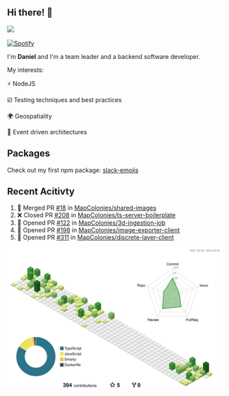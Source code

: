 ## Hi there! 👋

<p>
  <img src="https://github-readme-stats.vercel.app/api?username=syncush&theme=tokyonight">
</p>

[![Spotify](https://novatorem-rust.vercel.app/api/spotify)](https://open.spotify.com/user/syncush)

I'm **Daniel** and I'm a team leader and a backend software developer.

My interests:

⚡ NodeJS

☑️ Testing techniques and best practices

🌍 Geospatiality

🧠 Event driven architectures

## Packages
Check out my first npm package: [slack-emojis](https://www.npmjs.com/package/slack-emojis)

## Recent Acitivty
<!--START_SECTION:activity-->
1. 🎉 Merged PR [#18](https://github.com/MapColonies/shared-images/pull/18) in [MapColonies/shared-images](https://github.com/MapColonies/shared-images)
2. ❌ Closed PR [#208](https://github.com/MapColonies/ts-server-boilerplate/pull/208) in [MapColonies/ts-server-boilerplate](https://github.com/MapColonies/ts-server-boilerplate)
3. 💪 Opened PR [#122](https://github.com/MapColonies/3d-ingestion-job/pull/122) in [MapColonies/3d-ingestion-job](https://github.com/MapColonies/3d-ingestion-job)
4. 💪 Opened PR [#198](https://github.com/MapColonies/image-exporter-client/pull/198) in [MapColonies/image-exporter-client](https://github.com/MapColonies/image-exporter-client)
5. 💪 Opened PR [#311](https://github.com/MapColonies/discrete-layer-client/pull/311) in [MapColonies/discrete-layer-client](https://github.com/MapColonies/discrete-layer-client)
<!--END_SECTION:activity-->

![contrib](./profile-3d-contrib/profile-green-animate.svg)
